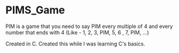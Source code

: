 # PIMS_Game
PIM is a game that you need to say PIM every multiple of 4 and every number that ends with 4 (Like - 1, 2, 3, PIM, 5, 6 , 7, PIM, ...)

Created in C. 
Created this while I was learning C's basics.
